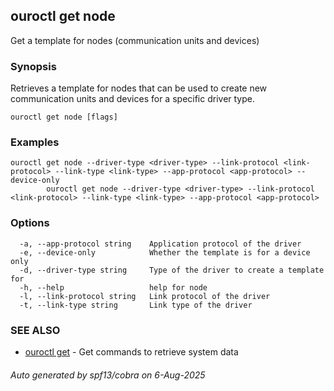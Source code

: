 ## ouroctl get node

Get a template for nodes (communication units and devices)

### Synopsis

Retrieves a template for nodes that can be used to create new communication units and devices for a specific driver type.

```
ouroctl get node [flags]
```

### Examples

```
ouroctl get node --driver-type <driver-type> --link-protocol <link-protocol> --link-type <link-type> --app-protocol <app-protocol> --device-only
		ouroctl get node --driver-type <driver-type> --link-protocol <link-protocol> --link-type <link-type> --app-protocol <app-protocol>
```

### Options

```
  -a, --app-protocol string    Application protocol of the driver
  -e, --device-only            Whether the template is for a device only
  -d, --driver-type string     Type of the driver to create a template for
  -h, --help                   help for node
  -l, --link-protocol string   Link protocol of the driver
  -t, --link-type string       Link type of the driver
```

### SEE ALSO

* [ouroctl get](ouroctl_get.md)	 - Get commands to retrieve system data

###### Auto generated by spf13/cobra on 6-Aug-2025
